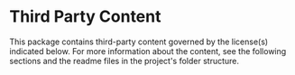 # Third Party Content

This package contains third-party content governed by the license(s) indicated below. For more information about the content, see the following sections and the readme files in the project's folder structure.
